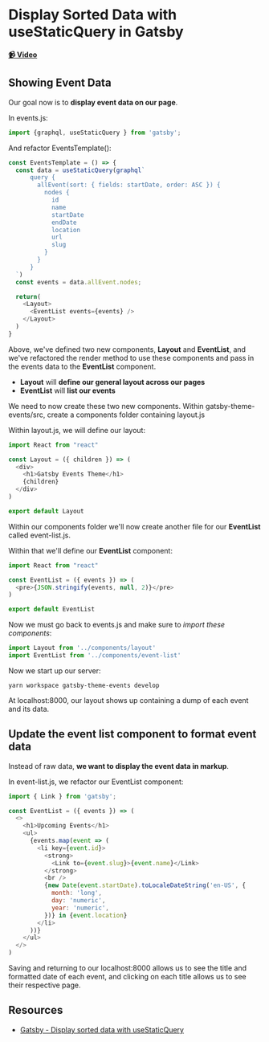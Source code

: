 # Display Sorted Data with useStaticQuery in Gatsby

**[📹 Video](https://egghead.io/lessons/gatsby-display-sorted-data-with-usestaticquery-in-gatsby)**

## Showing Event Data
Our goal now is to **display event data on our page**.

In events.js:
```javascript
import {graphql, useStaticQuery } from 'gatsby';
```
And refactor EventsTemplate():
```javascript
const EventsTemplate = () => {
  const data = useStaticQuery(graphql`
      query {
        allEvent(sort: { fields: startDate, order: ASC }) {
          nodes {
            id
            name
            startDate
            endDate
            location
            url
            slug
          }
        }
      }
  `)
  const events = data.allEvent.nodes;

  return(
    <Layout>
      <EventList events={events} />
    </Layout>
  )
}
```
Above, we've defined two new components, **Layout** and **EventList**, and we've refactored the render method to use these components and pass in the events data to the **EventList** component.
- **Layout** will **define our general layout across our pages**
- **EventList** will **list our events**

We need to now create these two new components. Within gatsby-theme-events/src, create a components folder containing layout.js

Within layout.js, we will define our layout:
```javascript
import React from "react"

const Layout = ({ children }) => (
  <div>
    <h1>Gatsby Events Theme</h1>
    {children}
  </div>
)

export default Layout
```
Within our components folder we'll now create another file for our **EventList** called event-list.js.

Within that we'll define our **EventList** component:
```javascript
import React from "react"

const EventList = ({ events }) => (
  <pre>{JSON.stringify(events, null, 2)}</pre>
)

export default EventList
```
Now we must go back to events.js and make sure to *import these components*:
```javascript
import Layout from '../components/layout'
import EventList from '../components/event-list'
```
Now we start up our server:
```
yarn workspace gatsby-theme-events develop
```
At localhost:8000, our layout shows up containing a dump of each event and its data.

## Update the event list component to format event data
Instead of raw data, **we want to display the event data in markup**.

In event-list.js, we refactor our EventList component:
```javascript
import { Link } from 'gatsby';

const EventList = ({ events }) => (
  <>
    <h1>Upcoming Events</h1>
    <ul>
      {events.map(event => (
        <li key={event.id}>
          <strong>
            <Link to={event.slug}>{event.name}</Link>
          </strong>
          <br />
          {new Date(event.startDate).toLocaleDateString('en-US', {
            month: 'long',
            day: 'numeric',
            year: 'numeric',
          })} in {event.location}
        </li>
      ))}
    </ul>
  </>
)
```
Saving and returning to our localhost:8000 allows us to see the title and formatted date of each event, and clicking on each title allows us to see their respective page.

## Resources
- [Gatsby - Display sorted data with useStaticQuery](https://www.gatsbyjs.org/tutorial/building-a-theme/#display-sorted-data-with-usestaticquery)
